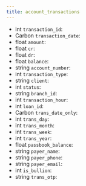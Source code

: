 ```yaml
---
title: account_transactions  
---
```


- <span class="type">int</span>  <span class="v-identifier">`transaction_id`</span>:
- <span class="type">Carbon</span>  <span class="v-identifier">`transaction_date`</span>:
- <span class="type">float</span>  <span class="v-identifier">`amount`</span>:
- <span class="type">float</span>  <span class="v-identifier">`cr`</span>:
- <span class="type">float</span>  <span class="v-identifier">`dr`</span>:
- <span class="type">float</span>  <span class="v-identifier">`balance`</span>:
- <span class="type">string</span>  <span class="v-identifier">`account_number`</span>:
- <span class="type">int</span>  <span class="v-identifier">`transaction_type`</span>:
- <span class="type">string</span>  <span class="v-identifier">`client`</span>:
- <span class="type">int</span>  <span class="v-identifier">`status`</span>:
- <span class="type">string</span>  <span class="v-identifier">`branch_id`</span>:
- <span class="type">int</span>  <span class="v-identifier">`transaction_hour`</span>:
- <span class="type">int</span>  <span class="v-identifier">`loan_id`</span>:
- <span class="type">Carbon</span>  <span class="v-identifier">`trans_date_only`</span>:
- <span class="type">int</span>  <span class="v-identifier">`trans_day`</span>:
- <span class="type">int</span>  <span class="v-identifier">`trans_month`</span>:
- <span class="type">int</span>  <span class="v-identifier">`trans_week`</span>:
- <span class="type">int</span>  <span class="v-identifier">`trans_year`</span>:
- <span class="type">float</span>  <span class="v-identifier">`passbook_balance`</span>:
- <span class="type">string</span>  <span class="v-identifier">`payer_name`</span>:
- <span class="type">string</span>  <span class="v-identifier">`payer_phone`</span>:
- <span class="type">string</span>  <span class="v-identifier">`payer_email`</span>:
- <span class="type">int</span>  <span class="v-identifier">`is_bullion`</span>:
- <span class="type">string</span>  <span class="v-identifier">`trans_otp`</span>:
